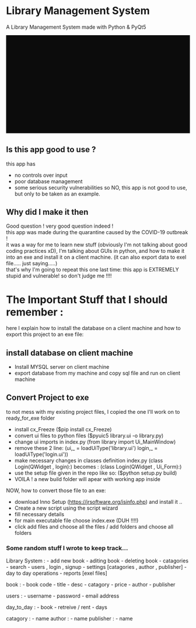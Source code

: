 # Library Management System
A Library Management System made with Python & PyQt5

![](demo.gif)

## Is this app good to use ?
this app has 
 - no controls over input
 - poor database management 
 - some serious security vulnerabilities
so NO, this app is not good to use, but only to be taken as an example.

## Why  did I make it then
Good question ! very good question indeed ! <br /> 
this app was made during the quarantine caused by the COVID-19 outbreak ! <br /> 
it was a way for me to learn new stuff (obviously I'm not talking about good coding practices xD), I'm talking about GUIs in python, and how to make it into an exe and install it on a client machine. (it can also export data to exel file..... just saying.....) <br /> 
that's why I'm going to repeat this one last time: this app is EXTREMELY stupid and vulnerable! so don't judge me !!!!

# The Important Stuff that I should remember :

here I explain how to install the database on a client machine and how to export this project to an exe file:

## install database on client machine

- Install MYSQL server on client machine
- export database from my machine and copy sql file and run on client machine


## Convert Project to exe

to not mess with my existing project files, I copied the one I'll work on to ready_for_exe folder

- install cx_Freeze ($pip install cx_Freeze)
- convert ui files to python files ($pyuic5 library.ui -o library.py)
- change ui imports in index.py (from library import Ui_MainWindow)
- remove these 2 line: (ui,_ = loadUiType('library.ui')  login,_ = loadUiType('login.ui'))
- make necessary changes in classes definition index.py (class Login(QWidget , login):) becomes : (class Login(QWidget , Ui_Form):)
- use the setup file given in the repo like so: ($python setup.py build)
- VOILA ! a new build folder will apear with working app inside

NOW, how to convert those file to an exe:

- download Inno Setup (https://jrsoftware.org/isinfo.php) and install it ..
- Create a new script using the script wizard
- fill necessary details
- for main executable file choose index.exe (DUH !!!!)
- click add files and choose all the files / add folders and choose all folders



### Some random stuff I wrote to keep track... 

Library System :
    - add new book
    - aditing book
    - deleting book
    - catagories
    - search
    - users , login , signup
    - settings [catagories , author , publisher]
    - day to day operations
    - reports [exel files]

book :
    - book code
    - title
    - desc
    - catagory
    - price
    - author
    - publisher

users :
    - username
    - password
    - email address

day_to_day :
    - book
    - retreive / rent
    - days

catagory :
    - name
author :
    - name
publisher :
    - name
